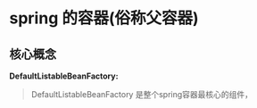 # spring 的容器\(俗称父容器\)

## 核心概念

**DefaultListableBeanFactory:**
> DefaultListableBeanFactory 是整个spring容器最核心的组件，


